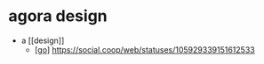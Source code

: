 # agora design

- a [[design]]
  - [[go]] https://social.coop/web/statuses/105929339151612533


[//begin]: # "Autogenerated link references for markdown compatibility"
[go]: go "Go"
[//end]: # "Autogenerated link references"